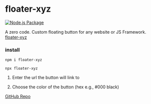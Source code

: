 
# floater-xyz

[![Node.js Package](https://github.com/sudo-self/floater-buttons/actions/workflows/npm-publish.yml/badge.svg)](https://github.com/sudo-self/floater-buttons/actions/workflows/npm-publish.yml)

A zero code. Custom floating button for  any website or JS Framework. 
<a href="https:/floater.jessejesse.xyz">floater-xyz</a>

###  install

```
npm i floater-xyz
```
```
npx floater-xyz
```

1. Enter the url the button will link to

2. Choose the color of the button
    (hex e.g., #000 black)

[GitHub Repo](https://Github.com/sudo-self/floater-buttons)
